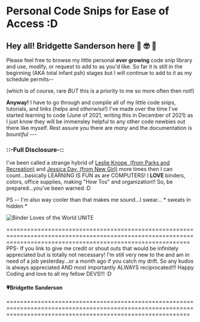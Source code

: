 # Personal Code Snips for Ease of Access :D 

## Hey all! Bridgette Sanderson here 🥸 🤓 😬

Please feel free to browse my little personal **ever growing** code snip library and use, modify, or request to add to as you'd like. So far it is still in the beginning (AKA total infant psh) stages but I will continue to add to it as my schedule permits-- 

(which is of course, rare *BUT* this is a priority to me so more often then not!) 


**Anyway!** I have to go through and compile all of my little code snips, tutorials, and links (helps and *otherwise*!) I've made over the time I've started learning to code (June of 2021, writing this in December of 2021) as I just know they will be immensley helpful to any other code newbies out there like myself. Rest assure you there are *many* and the documentation is *bountiful* --- 

### ::-Full Disclosure-::
I've been called a strange hybrid of [Leslie Knope, (from Parks and Recreation)](https://en.wikipedia.org/wiki/Leslie_Knope) and [Jessica Day, (from New Girl)](https://en.wikipedia.org/wiki/Jessica_Day_(New_Girl)) more times then I can count...basically LEARNING IS FUN as are COMPUTERS! I **LOVE** binders, colors, office supplies, making "How Tos" and organization!! So, be prepared...you've been warned :D 

PS -- I'm also way cooler than that makes me sound...I swear... * sweats in hidden * 

![Binder Loves of the World UNITE](https://user-images.githubusercontent.com/87204074/145253916-4c582d29-ee1c-41a0-9fdc-d96caaf58751.gif)


=================================================================================================================================================================
PPS- If you link to give me credit or shout outs that would be infinitely appreciated
but is totally not necessary! I'm still very new to the <DEV Community> 
and am in need of a job yesterday...or a month ago if you catch my drift. 
So any kudos is always appreciated AND most importantly ALWAYS reciprocated!!! 
Happy Coding and love to all my fellow DEVS!!! :D
    
    
#### 💗Bridgette Sanderson
=================================================================================================================================================================


